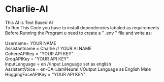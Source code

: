 # Charlie-AI
This AI is Text Based AI
<br>
To Run This Code you have to install dependencies labaled as requirements
<br>
Before Running the Program u need to create a " .env " file and write as:
<br>
<br>
Username= YOUR NAME
<br>
Assistantname = Charlie // YOUR AI NAME
<br>
CohereAPIKey = "YOUR API KEY"
<br>
GroqAPIKey = "YOUR API KEY"
<br>
InputLanguage = en   //Input Language set as english
<br>
AssistantVoice = en-CA-LiamNeural   //Output Language as English Male
<br>
HuggingFaceAPIKey = "YOUR API KEY"

